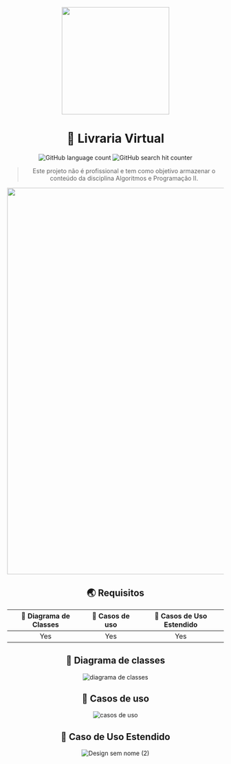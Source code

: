 <div align= "center" >
<img width="250px" src="https://user-images.githubusercontent.com/98486996/234064950-87b14077-ed71-494f-b5f6-55d322dc2df9.svg">
<h1>📖 Livraria Virtual</h1>
<img alt="GitHub language count" src="https://img.shields.io/github/languages/count/nailasuely/virtualLIbrary">
<img alt="GitHub search hit counter" src="https://img.shields.io/github/search/nailasuely/virtualLibrary/virtualLibrary">

> Este projeto não é profissional e tem como objetivo armazenar o conteúdo da disciplina Algoritmos e Programação II.

<img width="900px" src="https://user-images.githubusercontent.com/98486996/234074455-4e8e3878-381b-483a-aec3-bec3670786cb.gif">

## 🌏 Requisitos

| 🎨 Diagrama de Classes| 🔧 Casos de uso | 🚀 Casos de Uso Estendido |
| :---------: | :---------: | :---------: |
| Yes | Yes | Yes |

## 🎨 Diagrama de classes

![diagrama de classes](https://user-images.githubusercontent.com/98486996/234083286-ad678dda-71dd-47b7-a1c0-279375c60d96.svg)

## 🔧 Casos de uso
![casos de uso](https://user-images.githubusercontent.com/98486996/234081676-1ab9b4f8-c172-4129-8d5b-96d4d8a2f226.svg)
## 🚀 Caso de Uso Estendido
![Design sem nome (2)](https://user-images.githubusercontent.com/98486996/234085480-d7930a2f-b0a2-4f79-a3d7-d7f9711727b1.png)
